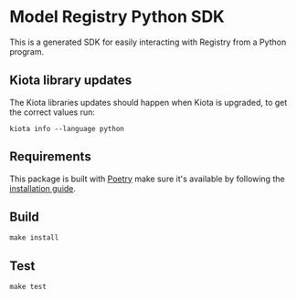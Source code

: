 # Model Registry Python SDK

This is a generated SDK for easily interacting with Registry from a Python program.

## Kiota library updates

The Kiota libraries updates should happen when Kiota is upgraded, to get the correct values run:

```
kiota info --language python
```

## Requirements

This package is built with [Poetry](https://python-poetry.org/) make sure it's available by following the [installation guide](https://python-poetry.org/docs/#installation).

## Build

```
make install
```

## Test

```
make test
```

